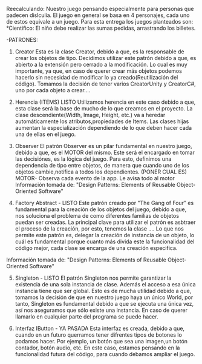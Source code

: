 Reecalculando: 
Nuestro juego pensando especialmente para personas que padecen dislculía.
El juego en general se basa en 4 personajes, cada uno de estos equivale a un juego. 
Para esta entrega los juegos planteados son:
°Cientifico: El niño debe realizar las sumas pedidas, arrastrando los billetes. 



















-PATRONES:

1. Creator 
Esta es la clase Creator, debido a que, es la responsable de crear los objetos de tipo. Decidimos utilizar este patrón debido a que, es abierto a la extensión pero cerrado a la modificación. Lo cual es muy importante, ya que, en caso de querer crear más objetos podemos hacerlo sin necesidad de modificar lo ya creado(Reutilización del código).
Tomamos la decisión de tener varios CreatorUnity y CreatorC#, uno por cada objeto a crear....

1. Herencia (ITEMS) LISTO
 Utilizamos herencia en este caso debido a que, esta clase será la base de mucho de lo que creamos en el proyecto. La clase descendiente(Width, Image, Height, etc.) va a heredar automáticamente los atributos,propiedades de Items. Las clases hijas aumentan la especialización dependiendo de lo que deben hacer cada una de ellas en el juego.

3. Observer 
El patrón Observer es un pilar fundamental en nuestro juego, debido a que, es el MOTOR del mismo. Este será el encargado en tomar las decisiónes, es la lógica del juego. Para esto, definimos una dependencia de tipo entre objetos, de manera que cuando uno de los objetos cambie,notifica a todos los dependientes. (PONER CUAL ES) MOTOR- Observa cada evento de la app. Le avisa todo al motor Información tomada de: "Design Patterns: Elements of Reusable Object-Oriented Software"

4. Factory Abstract - LISTO
 Este patrón creado por "The Gang of Four" es fundamental para la creación de los objetos del juego, debido a que, nos soluciona el problema de como diferentes familias de objetos puedan ser creadas. La principal clave para utilizar el patrón es asbtraer el proceso de la creación, por esto, tenemos la clase .... Lo que nos permite este patrón es, delegar la creación de instancia de un objeto, lo cuál es fundamental porque cuanto más divida este la funcionalidad del código mejor, cada clase se encarga de una creación especifica.

Información tomada de: "Design Patterns: Elements of Reusable Object-Oriented Software"

5. Singleton - LISTO
 El patrón Singleton nos permite garantizar la existencia de una sola instancia de clase. Además el acceso a esa única instancia tiene que ser global. Esto es de mucha utilidad debido a que, tomamos la decisión de que en nuestro juego haya un único World, por tanto, Singleton es fundamental debido a que se ejecuta una única vez, así nos aseguramos que sólo existe una instancia. En caso de querer llamarlo en cualquier parte del programa se puede hacer.

6. Interfaz IButton - YA PASADA
 Esta interfaz es creada, debido a que, cuando en un futuro querramos tener difrentes tipos de botones lo podamos hacer. Por ejemplo, un botón que sea una imagen,un botón contador, botón audio, etc. En este caso, estamos pensando en la funcionalidad futura del código, para cuando debamos ampliar el juego.